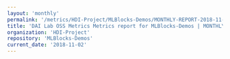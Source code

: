 ```yaml
---
layout: 'monthly'
permalink: '/metrics/HDI-Project/MLBlocks-Demos/MONTHLY-REPORT-2018-11-02/'
title: 'DAI Lab OSS Metrics Metrics report for MLBlocks-Demos | MONTHLY-REPORT-2018-11-02'
organization: 'HDI-Project'
repository: 'MLBlocks-Demos'
current_date: '2018-11-02'
---
```


